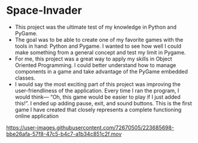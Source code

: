 # Space-Invader

- This project was the ultimate test of my knowledge in Python and PyGame.
- The goal was to be able to create one of my favorite games with the tools in hand: Python and Pygame. I wanted to see how well I could make something from a general concept and test my limit in Pygame.
- For me, this project was a great way to apply my skills in Object Oriented Programming. I could better understand how to manage components in a game and take advantage of the PyGame embedded classes.
- I would say the most exciting part of this project was improving the user-friendliness of the application. Every time I ran the program, I would think— “Oh, this game would be easier to play if I just added this!”. I ended up adding pause, exit, and sound buttons. This is the first game I have created that closely represents a complete functioning online application


https://user-images.githubusercontent.com/72670505/223685698-bbe26afa-57f8-47c5-b4c7-a1b34c851c2f.mov

